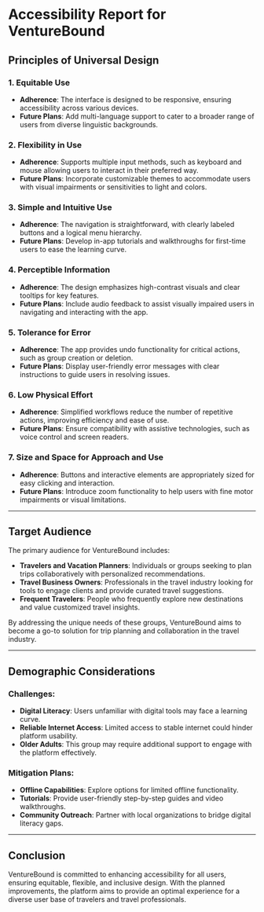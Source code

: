 # Accessibility Report for VentureBound

## Principles of Universal Design

### 1. Equitable Use
- **Adherence**: The interface is designed to be responsive, ensuring accessibility across various devices.
- **Future Plans**: Add multi-language support to cater to a broader range of users from diverse linguistic backgrounds.

### 2. Flexibility in Use
- **Adherence**: Supports multiple input methods, such as keyboard and mouse allowing users to interact in their preferred way.
- **Future Plans**: Incorporate customizable themes to accommodate users with visual impairments or sensitivities to light and colors.

### 3. Simple and Intuitive Use
- **Adherence**: The navigation is straightforward, with clearly labeled buttons and a logical menu hierarchy.
- **Future Plans**: Develop in-app tutorials and walkthroughs for first-time users to ease the learning curve.

### 4. Perceptible Information
- **Adherence**: The design emphasizes high-contrast visuals and clear tooltips for key features.
- **Future Plans**: Include audio feedback to assist visually impaired users in navigating and interacting with the app.

### 5. Tolerance for Error
- **Adherence**: The app provides undo functionality for critical actions, such as group creation or deletion.
- **Future Plans**: Display user-friendly error messages with clear instructions to guide users in resolving issues.

### 6. Low Physical Effort
- **Adherence**: Simplified workflows reduce the number of repetitive actions, improving efficiency and ease of use.
- **Future Plans**: Ensure compatibility with assistive technologies, such as voice control and screen readers.

### 7. Size and Space for Approach and Use
- **Adherence**: Buttons and interactive elements are appropriately sized for easy clicking and interaction.
- **Future Plans**: Introduce zoom functionality to help users with fine motor impairments or visual limitations.

---

## Target Audience

The primary audience for VentureBound includes:
- **Travelers and Vacation Planners**: Individuals or groups seeking to plan trips collaboratively with personalized recommendations.
- **Travel Business Owners**: Professionals in the travel industry looking for tools to engage clients and provide curated travel suggestions.
- **Frequent Travelers**: People who frequently explore new destinations and value customized travel insights.

By addressing the unique needs of these groups, VentureBound aims to become a go-to solution for trip planning and collaboration in the travel industry.

---

## Demographic Considerations

### Challenges:
- **Digital Literacy**: Users unfamiliar with digital tools may face a learning curve.
- **Reliable Internet Access**: Limited access to stable internet could hinder platform usability.
- **Older Adults**: This group may require additional support to engage with the platform effectively.

### Mitigation Plans:
- **Offline Capabilities**: Explore options for limited offline functionality.
- **Tutorials**: Provide user-friendly step-by-step guides and video walkthroughs.
- **Community Outreach**: Partner with local organizations to bridge digital literacy gaps.

---

## Conclusion

VentureBound is committed to enhancing accessibility for all users, ensuring equitable, flexible, and inclusive design. With the planned improvements, the platform aims to provide an optimal experience for a diverse user base of travelers and travel professionals.
